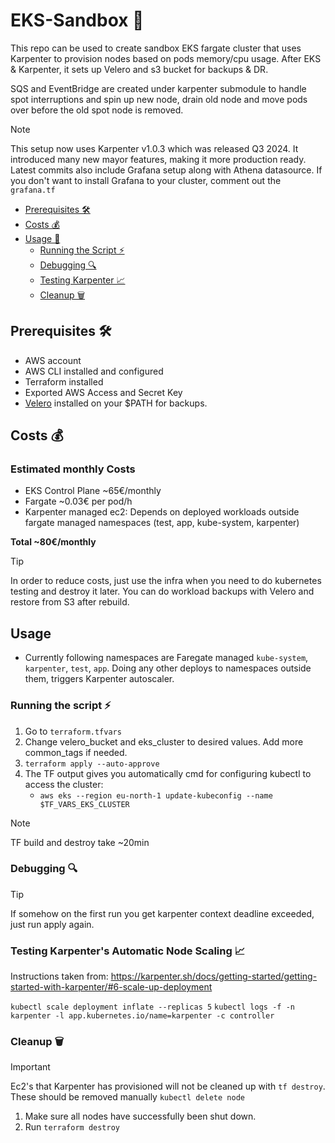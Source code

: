 # EKS-Sandbox 🚀

This repo can be used to create sandbox EKS fargate cluster that uses Karpenter
to provision nodes based on pods memory/cpu usage. After EKS & Karpenter, it
sets up Velero and s3 bucket for backups & DR.

SQS and EventBridge are created under karpenter submodule to handle spot
interruptions and spin up new node, drain old node and move pods over before the
old spot node is removed.

> [!NOTE]
> This setup now uses Karpenter v1.0.3 which was released Q3 2024. It introduced
> many new mayor features, making it more production ready. Latest commits also
> include Grafana setup along with Athena datasource. If you don't want to
> install Grafana to your cluster, comment out the `grafana.tf`

- [Prerequisites 🛠️](#prerequisites-️)
- [Costs 💰](#costs-)
- [Usage 🔧](#usage)
  - [Running the Script ⚡](#running-the-script-)
  - [Debugging 🔍](#debugging-)
  - [Testing Karpenter 📈](#testing-karpenter-automatic-node-scaling-)
  - [Cleanup 🗑️](#cleanup-️)

## Prerequisites 🛠️

- AWS account
- AWS CLI installed and configured
- Terraform installed
- Exported AWS Access and Secret Key
- [Velero](https://velero.io/docs/v1.0.0/get-started/) installed on your $PATH
  for backups.

## Costs 💰

### Estimated monthly Costs

- EKS Control Plane ~65€/monthly
- Fargate ~0.03€ per pod/h
- Karpenter managed ec2: Depends on deployed workloads outside fargate managed
  namespaces (test, app, kube-system, karpenter)

**Total ~80€/monthly**

> [!TIP]
> In order to reduce costs, just use the infra when you need to do kubernetes
> testing and destroy it later. You can do workload backups with Velero and
> restore from S3 after rebuild.

## Usage

- Currently following namespaces are Faregate managed `kube-system`,
  `karpenter`, `test`, `app`. Doing any other deploys to namespaces outside
  them, triggers Karpenter autoscaler.

### Running the script ⚡

1. Go to `terraform.tfvars`
1. Change velero_bucket and eks_cluster to desired values. Add more common_tags
   if needed.
1. `terraform apply --auto-approve`
1. The TF output gives you automatically cmd for configuring kubectl to access
   the cluster:
   - `aws eks --region eu-north-1 update-kubeconfig --name $TF_VARS_EKS_CLUSTER`

> [!NOTE]
> TF build and destroy take ~20min

### Debugging 🔍

> [!TIP]
> If somehow on the first run you get karpenter context deadline exceeded, just
> run apply again.

### Testing Karpenter's Automatic Node Scaling 📈

Instructions taken from:
https://karpenter.sh/docs/getting-started/getting-started-with-karpenter/#6-scale-up-deployment

`kubectl scale deployment inflate --replicas 5`
`kubectl logs -f -n karpenter -l app.kubernetes.io/name=karpenter -c controller`

### Cleanup 🗑️

> [!IMPORTANT]
> Ec2's that Karpenter has provisioned will not be cleaned up with `tf destroy`.
> These should be removed manually `kubectl delete node`

1. Make sure all nodes have successfully been shut down.
1. Run `terraform destroy`
